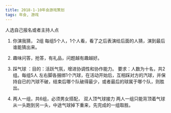 ```yaml
---
title: 2018-1-10年会游戏策划 
tags: 年会, 游戏
---
```


人选自己报名或者主持人点

1. 你演我猜， 2组 每组5个人，1个人看，看了之后表演给后面的人猜，演到最后谁能猜出来。

2. 趣味问答，抢答，有礼品，问题越有趣越好。

3. 踩气球 ：目的：活跃气氛，增进协调性和协作能力。   要求：人数为十名，共2组。每组5人   左右脚各捆绑1个汽球，在活动开始后，互相踩对方的汽球，并保持自已的汽球不破，结束后哪个队破得最少，或者最后的球属于哪个队，则胜出。

4. 两人一组，共6组，必须男女搭配， 双人顶气球接力   两人一组只能背顶着气球从一头跑到另一头，中途气球掉下重来，先完成的一组取胜。